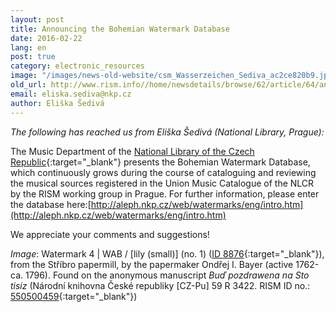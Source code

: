 ```yaml
---
layout: post
title: Announcing the Bohemian Watermark Database
date: 2016-02-22
lang: en
post: true
category: electronic_resources
image: "/images/news-old-website/csm_Wasserzeichen_Sediva_ac2ce820b9.jpg"
old_url: http://www.rism.info//home/newsdetails/browse/62/article/64/announcing-the-the-bohemian-watermark-database.html
email: eliska.sediva@nkp.cz
author: Eliška Šedivá
---
```


_The following has reached us from Eliška Šedivá (National Library, Prague):_

The Music Department of the [National Library of the Czech Republic](http://www.en.nkp.cz/about-us/professional-activities/music){:target="_blank"} presents the Bohemian Watermark Database, which continuously grows during the course of cataloguing and reviewing the musical sources registered in the Union Music Catalogue of the NLCR by the RISM working group in Prague. For further information, please enter the database here:[http://aleph.nkp.cz/web/watermarks/eng/intro.htm](http://aleph.nkp.cz/web/watermarks/eng/intro.htm)

We appreciate your comments and suggestions!


_Image_: Watermark 4 \| WAB / [lily (small)] (no. 1) ([ID 8876](http://aleph.nkp.cz/web/watermarks/_8876.htm){:target="_blank"}), from the Stříbro papermill, by the papermaker Ondřej I. Bayer (active 1762-ca. 1796). Found on the anonymous manuscript _Buď pozdrawena na Sto tisiz_ (Národní knihovna České republiky [CZ-Pu] 59 R 3422. RISM ID no.: [550500459](https://opac.rism.info/search?id=550500459){:target="_blank"})

